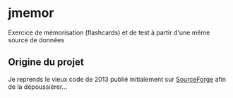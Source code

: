 # jmemor

Exercice de mémorisation (flashcards) et de test à partir d'une même source de données

## Origine du projet

Je reprends le vieux code de 2013 publié initialement sur [SourceForge](https://sourceforge.net/projects/jmemor/) afin de la dépoussiérer...

